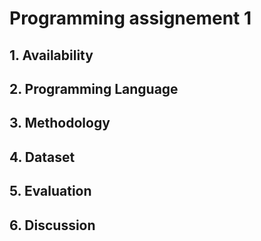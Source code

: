 # Programming assignement 1

## 1.  Availability  

## 2. Programming Language

## 3. Methodology  

## 4. Dataset

## 5. Evaluation

## 6. Discussion
